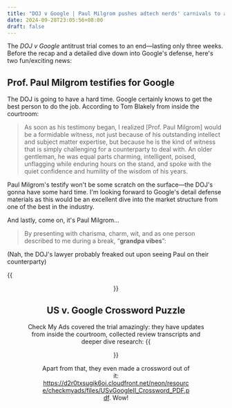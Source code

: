 ```yaml
---
title: "DOJ v Google | Paul Milgrom pushes adtech nerds' carnivals to a next level"
date: 2024-09-28T23:05:56+08:00
draft: false
---
```


The *DOJ v Google* antitrust trial comes to an end—lasting only three weeks. Before the recap and a detailed dive down into Google's defense, here's two fun/exciting news:

## Prof. Paul Milgrom testifies for Google

The DOJ is going to have a hard time. Google certainly knows to get the best person to do the job. According to Tom Blakely from inside the courtroom:

> As soon as his testimony began, I realized [Prof. Paul Milgrom] would be a formidable witness, not just because of his outstanding intellect and subject matter expertise, but because he is the kind of witness that is simply challenging for a counterparty to deal with. An older gentleman, he was equal parts charming, intelligent, poised, unflagging while enduring hours on the stand, and spoke with the quiet confidence and humility of the wisdom of his years.

Paul Milgrom's testify won't be some scratch on the surface—the DOJ's gonna have some hard time. I'm looking forward to Google's detail defense materials as this would be an excellent dive into the market structure from one of the best in the industry.

And lastly, come on, it's Paul Milgrom...

> By presenting with charisma, charm, wit, and as one person described to me during a break, “**grandpa vibes**”:

(Nah, the DOJ's lawyer probably freaked out upon seeing Paul on their counterparty)

{{<figure align="center" src="/google_ad_gossip/milgrom_grandpa_vibes.jpeg" caption="SLAAAAAAAY." width="66%">}}

## US v. Google Crossword Puzzle

Check My Ads covered the trial amazingly: they have updates from inside the courtroom, collected review transcripts and deeper dive research:
{{<figure align="center" src="/google_ad_gossip/check_the_trial.jpeg" caption="[the main page](https://www.usvgoogleads.com/) of *Check My Ads*'s covering" width="96%">}}

Apart from that, they even made a crossword out of it: https://d2r0txsugik6oi.cloudfront.net/neon/resource/checkmyads/files/USvGoogleII_Crossword_PDF.pdf. Wow!
